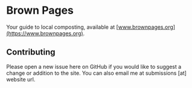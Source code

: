 # Brown Pages

Your guide to local composting, available at [www.brownpages.org](https://www.brownpages.org).

## Contributing

Please open a new issue here on GitHub if you would like to suggest a change or addition to the site. You can also email me at submissions [at] website url.
